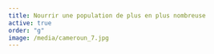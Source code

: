 ```yaml
---
title: Nourrir une population de plus en plus nombreuse
active: true
order: "g"
image: /media/cameroun_7.jpg
---
```

